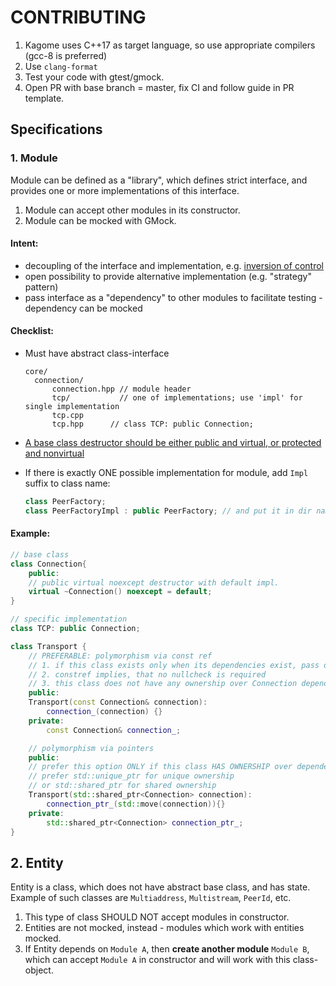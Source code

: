 # CONTRIBUTING

1. Kagome uses C++17 as target language, so use appropriate compilers (gcc-8 is preferred)
2. Use `clang-format`
3. Test your code with gtest/gmock.
4. Open PR with base branch = master, fix CI and follow guide in PR template.


## Specifications

### 1. Module

Module can be defined as a "library", which defines strict interface, and provides one or more implementations of this interface.

1. Module can accept other modules in its constructor.
2. Module can be mocked with GMock.


#### Intent:

- decoupling of the interface and implementation, e.g. [inversion of control](https://en.wikipedia.org/wiki/Inversion_of_control)
- open possibility to provide alternative implementation (e.g. "strategy" pattern)
- pass interface as a "dependency" to other modules to facilitate testing - dependency can be mocked



#### Checklist:

- Must have abstract class-interface
  ```
  core/
    connection/
        connection.hpp // module header
        tcp/           // one of implementations; use 'impl' for single implementation
        tcp.cpp
        tcp.hpp      // class TCP: public Connection;
  ```

- [A base class destructor should be either public and virtual, or protected and nonvirtual](https://github.com/isocpp/CppCoreGuidelines/blob/master/CppCoreGuidelines.md#c35-a-base-class-destructor-should-be-either-public-and-virtual-or-protected-and-nonvirtual)

- If there is exactly ONE possible implementation for module, add `Impl` suffix to class name:

  ```C++
  class PeerFactory;
  class PeerFactoryImpl : public PeerFactory; // and put it in dir named 'impl'
  ```



#### Example:

```C++
// base class
class Connection{
    public:
    // public virtual noexcept destructor with default impl.
    virtual ~Connection() noexcept = default;
}

// specific implementation
class TCP: public Connection;

class Transport {
    // PREFERABLE: polymorphism via const ref
    // 1. if this class exists only when its dependencies exist, pass deps by const ref
    // 2. constref implies, that no nullcheck is required
    // 3. this class does not have any ownership over Connection dependency
    public:
    Transport(const Connection& connection):
        connection_(connection) {}
    private:
        const Connection& connection_;

    // polymorphism via pointers
    public:
    // prefer this option ONLY if this class HAS OWNERSHIP over dependency
    // prefer std::unique_ptr for unique ownership
    // or std::shared_ptr for shared ownership
    Transport(std::shared_ptr<Connection> connection):
        connection_ptr_(std::move(connection)){}
    private:
        std::shared_ptr<Connection> connection_ptr_;
}
```



## 2. Entity

Entity is a class, which does not have abstract base class, and has state. Example of such classes are `Multiaddress`, `Multistream`, `PeerId`, etc.

1. This type of class SHOULD NOT accept modules in constructor.
2. Entities are not mocked, instead - modules which work with entities mocked.
3. If Entity depends on `Module A`, then **create another module** `Module B`, which can accept `Module A` in constructor and will work with this class-object.
